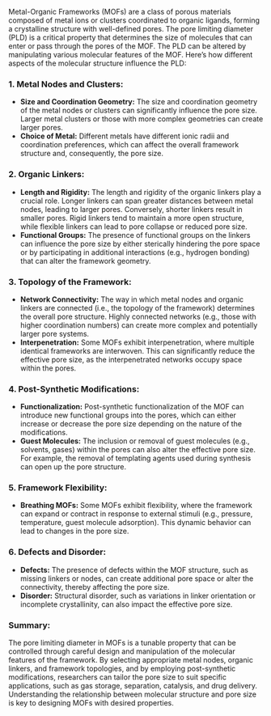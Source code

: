 Metal-Organic Frameworks (MOFs) are a class of porous materials composed of metal ions or clusters coordinated to organic ligands, forming a crystalline structure with well-defined pores. The pore limiting diameter (PLD) is a critical property that determines the size of molecules that can enter or pass through the pores of the MOF. The PLD can be altered by manipulating various molecular features of the MOF. Here’s how different aspects of the molecular structure influence the PLD:

### 1. **Metal Nodes and Clusters:**
- **Size and Coordination Geometry:** The size and coordination geometry of the metal nodes or clusters can significantly influence the pore size. Larger metal clusters or those with more complex geometries can create larger pores.
- **Choice of Metal:** Different metals have different ionic radii and coordination preferences, which can affect the overall framework structure and, consequently, the pore size.

### 2. **Organic Linkers:**
- **Length and Rigidity:** The length and rigidity of the organic linkers play a crucial role. Longer linkers can span greater distances between metal nodes, leading to larger pores. Conversely, shorter linkers result in smaller pores. Rigid linkers tend to maintain a more open structure, while flexible linkers can lead to pore collapse or reduced pore size.
- **Functional Groups:** The presence of functional groups on the linkers can influence the pore size by either sterically hindering the pore space or by participating in additional interactions (e.g., hydrogen bonding) that can alter the framework geometry.

### 3. **Topology of the Framework:**
- **Network Connectivity:** The way in which metal nodes and organic linkers are connected (i.e., the topology of the framework) determines the overall pore structure. Highly connected networks (e.g., those with higher coordination numbers) can create more complex and potentially larger pore systems.
- **Interpenetration:** Some MOFs exhibit interpenetration, where multiple identical frameworks are interwoven. This can significantly reduce the effective pore size, as the interpenetrated networks occupy space within the pores.

### 4. **Post-Synthetic Modifications:**
- **Functionalization:** Post-synthetic functionalization of the MOF can introduce new functional groups into the pores, which can either increase or decrease the pore size depending on the nature of the modifications.
- **Guest Molecules:** The inclusion or removal of guest molecules (e.g., solvents, gases) within the pores can also alter the effective pore size. For example, the removal of templating agents used during synthesis can open up the pore structure.

### 5. **Framework Flexibility:**
- **Breathing MOFs:** Some MOFs exhibit flexibility, where the framework can expand or contract in response to external stimuli (e.g., pressure, temperature, guest molecule adsorption). This dynamic behavior can lead to changes in the pore size.

### 6. **Defects and Disorder:**
- **Defects:** The presence of defects within the MOF structure, such as missing linkers or nodes, can create additional pore space or alter the connectivity, thereby affecting the pore size.
- **Disorder:** Structural disorder, such as variations in linker orientation or incomplete crystallinity, can also impact the effective pore size.

### Summary:
The pore limiting diameter in MOFs is a tunable property that can be controlled through careful design and manipulation of the molecular features of the framework. By selecting appropriate metal nodes, organic linkers, and framework topologies, and by employing post-synthetic modifications, researchers can tailor the pore size to suit specific applications, such as gas storage, separation, catalysis, and drug delivery. Understanding the relationship between molecular structure and pore size is key to designing MOFs with desired properties.
